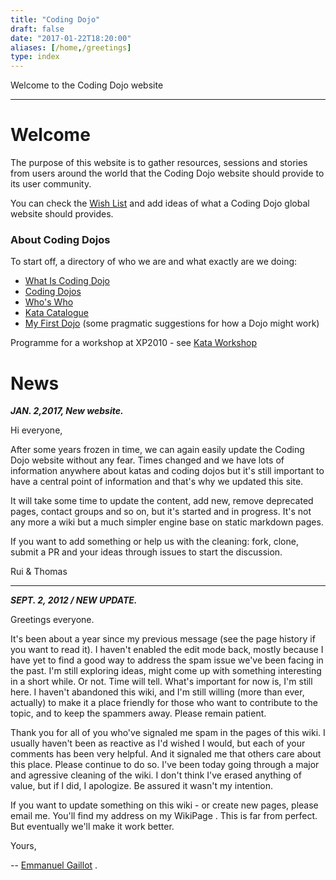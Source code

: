 ```yaml
---
title: "Coding Dojo"
draft: false
date: "2017-01-22T18:20:00"
aliases: [/home,/greetings]
type: index
---
```

Welcome to the Coding Dojo website

------------------------------------------------------------------------

# Welcome
The purpose of this website is to gather resources, sessions and stories from
users around the world that the Coding Dojo website should provide to its user
community.

You can check the [Wish List](/WishList) and add ideas of what a Coding Dojo
global website should provides.

### About Coding Dojos
To start off, a directory of who we are and what exactly are we doing:

-   [What Is Coding Dojo](/WhatIsCodingDojo)
-   [Coding Dojos](/CodingDojos)
-   [Who's Who](/people/)
-   [Kata Catalogue](/KataCatalogue)
-   [My First Dojo](/MyFirstDojo) (some pragmatic suggestions for how a
    Dojo might work)

Programme for a workshop at XP2010 - see [Kata Workshop](/KataWorkshop)


# News

***JAN. 2,2017, New website.***

Hi everyone,

After some years frozen in time, we can again easily update the Coding Dojo
website without any fear. Times changed and we have lots of information anywhere
about katas and coding dojos but it's still important to have a central point of
information and that's why we updated this site.

It will take some time to update the content, add new, remove deprecated pages,
contact groups and so on, but it's started and in progress. It's not any more a
wiki but a much simpler engine base on static markdown pages.

If you want to add something or help us with the cleaning: fork, clone, submit a
PR and your ideas through issues to start the discussion.

Rui & Thomas

----------------

***SEPT. 2, 2012 / NEW UPDATE.***

Greetings everyone.

It's been about a year since my previous message (see the page history
if you want to read it). I haven't enabled the edit mode back, mostly
because I have yet to find a good way to address the spam issue we've
been facing in the past. I'm still exploring ideas, might come up with
something interesting in a short while. Or not. Time will tell. What's
important for now is, I'm still here. I haven't abandoned this wiki, and
I'm still willing (more than ever, actually) to make it a place friendly
for those who want to contribute to the topic, and to keep the spammers
away. Please remain patient.

Thank you for all of you who've signaled me spam in the pages of this
wiki. I usually haven't been as reactive as I'd wished I would, but each
of your comments has been very helpful. And it signaled me that others
care about this place. Please continue to do so. I've been today going
through a major and agressive cleaning of the wiki. I don't think I've
erased anything of value, but if I did, I apologize. Be assured it
wasn't my intention.

If you want to update something on this wiki - or create new pages,
please email me. You'll find my address on my WikiPage . This is far
from perfect. But eventually we'll make it work better.

Yours,

-- [Emmanuel Gaillot](/people/EmmanuelGaillot) .
